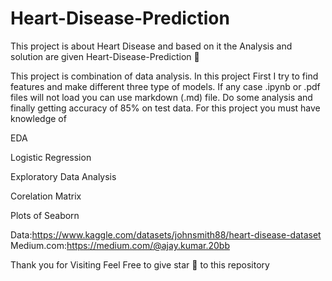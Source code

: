 # Heart-Disease-Prediction
This project is about Heart Disease and based on it the Analysis and solution are given
Heart-Disease-Prediction 🌟

This project is combination of data analysis. In this project First I try to find features and make different three type of models. If any case .ipynb or .pdf files will not load you can use markdown (.md) file. Do some analysis and finally getting accuracy of 85% on test data. For this project you must have knowledge of

EDA

Logistic Regression

Exploratory Data Analysis

Corelation Matrix

Plots of Seaborn

Data:https://www.kaggle.com/datasets/johnsmith88/heart-disease-dataset Medium.com:https://medium.com/@ajay.kumar.20bb

Thank you for Visiting Feel Free to give star 🌟 to this repository
